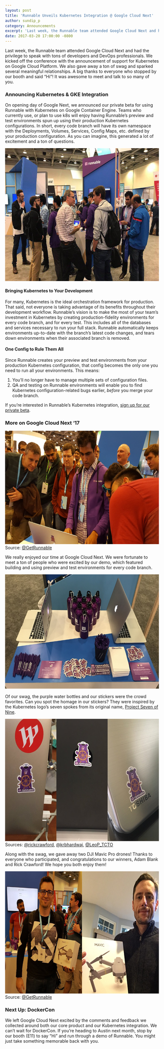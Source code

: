 ```yaml
---
layout: post
title: 'Runnable Unveils Kubernetes Integration @ Google Cloud Next'
author: sundip_p
category: Announcements
excerpt: 'Last week, the Runnable team attended Google Cloud Next and had the privilege to speak with tons of developers and DevOps professionals. We kicked off the conference with the announcement of support for Kubernetes on Google Cloud Platform. We also gave away a ton of swag and sparked several meaningful relationships. A big thanks to everyone who stopped by our booth and said hi! It was awesome to meet and talk to so many of you.'
date: 2017-03-20 17:00:00 -0800
---
```


Last week, the Runnable team attended Google Cloud Next and had the privilege to speak with tons of developers and DevOps professionals. We kicked off the conference with the announcement of support for Kubernetes on Google Cloud Platform. We also gave away a ton of swag and sparked several meaningful relationships. A big thanks to everyone who stopped by our booth and said “Hi”! It was awesome to meet and talk to so many of you.

### Announcing Kubernetes & GKE Integration

On opening day of Google Next, we announced our private beta for using Runnable with Kubernetes on Google Container Engine. Teams who currently use, or plan to use k8s will enjoy having Runnable’s preview and test environments spun up using their production Kubernetes configurations.  In short, every code branch will have its own namespace with the Deployments, Volumes, Services, Config Maps, etc. defined by your production configuration. As you can imagine, this generated a lot of excitement and a ton of questions.

<img src="images/posts/cloud-next-booth.jpg" width="660" height="435">

#### Bringing Kubernetes to Your Development

For many, Kubernetes is the ideal orchestration framework for production. That said, not everyone is taking advantage of its benefits throughout their development workflow. Runnable’s vision is to make the most of your team’s investment in Kubernetes by creating production-fidelity environments for every code branch, and for every test. This includes all of the databases and services necessary to run your full stack. Runnable automatically keeps environments up-to-date with the branch’s latest code changes, and tears down environments when their associated branch is removed.

#### One Config to Rule Them All

Since Runnable creates your preview and test environments from your production Kubernetes configuration, that config becomes the only one you need to run all your environments. This means:

1. You’ll no longer have to manage multiple sets of configuration files.
2. QA and testing on Runnable environments will enable you to find Kubernetes configuration-related bugs earlier, *before* you merge your code branch.

If you’re interested in Runnable’s Kubernetes integration, [sign up for our private beta](https://runnable.com/google).

### More on Google Cloud Next ‘17

<p class="caption"><img src="images/posts/cloud-next-demo.jpg" width="660" height="371">Source: <a href="https://twitter.com/GetRunnable/status/841425415185059840/photo/1">@GetRunnable</a></p>

We really enjoyed our time at Google Cloud Next. We were fortunate to meet a ton of people who were excited by our demo, which featured building and using preview and test environments for every code branch.

<img src="images/posts/cloud-next-swag.jpg" width="660" height="374">

Of our swag, the purple water bottles and our stickers were the crowd favorites. Can you spot the homage in our stickers? They were inspired by the Kubernetes logo’s seven spokes from its original name, [Project Seven of Nine](https://cloudplatform.googleblog.com/2016/07/from-Google-to-the-world-the-Kubernetes-origin-story.html).

<p class="caption"><img src="images/posts/cloud-next-stickers.jpg" width="660" height="400">Sources: <a href="https://twitter.com/rickcrawford/status/840255088362889217">@rickcrawford</a>, <a href="https://twitter.com/krbhardwaj/status/840339500857405440">@krbhardwaj</a>, <a href="https://twitter.com/LeoP_TCTO/status/840333431506534400">@LeoP_TCTO</a></p>

Along with the swag, we gave away two DJI Mavic Pro drones! Thanks to everyone who participated, and congratulations to our winners, Adam Blank and Rick Crawford! We hope you both enjoy them!

<p class="caption"><img src="images/posts/cloud-next-drones.jpg" width="660" height="400">Source: <a href="https://twitter.com/GetRunnable/status/841425415185059840/photo/1">@GetRunnable</a></p>

### Next Up: DockerCon

We left Google Cloud Next excited by the comments and feedback we collected around both our core product and our Kubernetes integration. We can’t wait for DockerCon. If you’re heading to Austin next month, stop by our booth (E11) to say “Hi” and run through a demo of Runnable. You might just take something memorable back with you.

